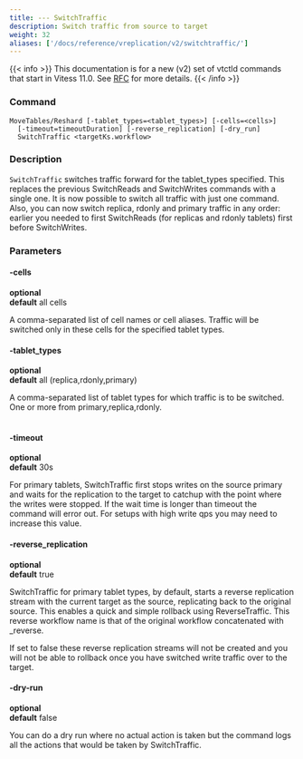 ```yaml
---
title: --- SwitchTraffic
description: Switch traffic from source to target
weight: 32
aliases: ['/docs/reference/vreplication/v2/switchtraffic/']
---
```


{{< info >}}
This documentation is for a new (v2) set of vtctld commands that start in Vitess 11.0. See [RFC](https://github.com/vitessio/vitess/issues/7225) for more details.
{{< /info >}}

### Command

```
MoveTables/Reshard [-tablet_types=<tablet_types>] [-cells=<cells>]
  [-timeout=timeoutDuration] [-reverse_replication] [-dry_run]
  SwitchTraffic <targetKs.workflow>
```

### Description

`SwitchTraffic` switches traffic forward for the tablet_types specified. This replaces the previous SwitchReads and SwitchWrites commands with a single one. It is now possible to switch all traffic with just one command. Also, you can now switch replica, rdonly and primary traffic in any order: earlier you needed to first SwitchReads (for replicas and rdonly tablets) first before SwitchWrites.

### Parameters

#### -cells
**optional**\
**default** all cells

<div class="cmd">

A comma-separated list of cell names or cell aliases. Traffic will be switched only in these cells for the
specified tablet types.

</div>

#### -tablet_types
**optional**\
**default** all (replica,rdonly,primary)

<div class="cmd">

A comma-separated list of tablet types for which traffic is to be switched.
One or more from primary,replica,rdonly.<br><br>

</div>

#### -timeout
**optional**\
**default** 30s

<div class="cmd">

For primary tablets, SwitchTraffic first stops writes on the source primary and waits for the replication to the target to
catchup with the point where the writes were stopped. If the wait time is longer than timeout
the command will error out. For setups with high write qps you may need to increase this value.

</div>

#### -reverse_replication
**optional**\
**default** true

<div class="cmd">

SwitchTraffic for primary tablet types, by default, starts a reverse replication stream with the current target as the source, replicating back to the original source. This enables a quick and simple rollback using ReverseTraffic. This reverse workflow name is that of the original workflow concatenated with \_reverse.

If set to false these reverse replication streams will not be created and you will not be able to rollback once you have switched write traffic over to the target.

</div>

#### -dry-run
**optional**\
**default** false

<div class="cmd">
You can do a dry run where no actual action is taken but the command logs all the actions that would be taken
by SwitchTraffic.
</div>

